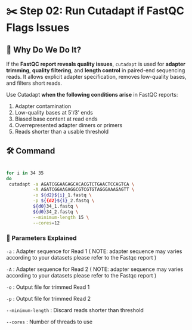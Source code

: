# ✂️ Step 02: Run Cutadapt if FastQC Flags Issues

## 🎯 Why Do We Do It?
If the **FastQC report reveals quality issues**, `cutadapt` is used for **adapter trimming**, **quality filtering**, and **length control** in paired-end sequencing reads. It allows explicit adapter specification, removes low-quality bases, and filters short reads.

Use Cutadapt **when the following conditions arise** in FastQC reports:
1. Adapter contamination  
2. Low-quality bases at 5'/3' ends  
3. Biased base content at read ends  
4. Overrepresented adapter dimers or primers  
5. Reads shorter than a usable threshold  

## 🛠️ Command

```bash

for i in 34 35
do 
 cutadapt -a AGATCGGAAGAGCACACGTCTGAACTCCAGTCA \
          -A AGATCGGAAGAGGCGTCGTGTAGGGAAAGAGTT \
          -o ${d2}${i}_1.fastq \
          -p ${{d2}${i}_2.fastq \
          ${d0}34_1.fastq \
          ${d0}34_2.fastq \
          --minimum-length 15 \
          --cores=12
```

### 🧾 Parameters Explained 

```-a``` : Adapter sequence for Read 1 ( NOTE: adapter sequence may varies according to your datasets please refer to the Fastqc report ) 

```-A``` : Adapter sequence for Read 2 ( NOTE: adapter sequence may varies according to your datasets please refer to the Fastqc report ) 

```-o``` : Output file for trimmed Read 1 

```-p``` : Output file for trimmed Read 2 

```--minimum-length``` : Discard reads shorter than threshold 

```--cores``` : Number of threads to use 
